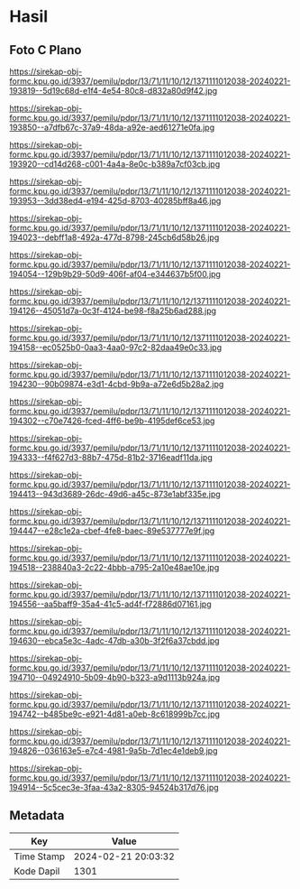 # Hasil

## Foto C Plano

https://sirekap-obj-formc.kpu.go.id/3937/pemilu/pdpr/13/71/11/10/12/1371111012038-20240221-193819--5d19c68d-e1f4-4e54-80c8-d832a80d9f42.jpg

https://sirekap-obj-formc.kpu.go.id/3937/pemilu/pdpr/13/71/11/10/12/1371111012038-20240221-193850--a7dfb67c-37a9-48da-a92e-aed61271e0fa.jpg

https://sirekap-obj-formc.kpu.go.id/3937/pemilu/pdpr/13/71/11/10/12/1371111012038-20240221-193920--cd14d268-c001-4a4a-8e0c-b389a7cf03cb.jpg

https://sirekap-obj-formc.kpu.go.id/3937/pemilu/pdpr/13/71/11/10/12/1371111012038-20240221-193953--3dd38ed4-e194-425d-8703-40285bff8a46.jpg

https://sirekap-obj-formc.kpu.go.id/3937/pemilu/pdpr/13/71/11/10/12/1371111012038-20240221-194023--debff1a8-492a-477d-8798-245cb6d58b26.jpg

https://sirekap-obj-formc.kpu.go.id/3937/pemilu/pdpr/13/71/11/10/12/1371111012038-20240221-194054--129b9b29-50d9-406f-af04-e344637b5f00.jpg

https://sirekap-obj-formc.kpu.go.id/3937/pemilu/pdpr/13/71/11/10/12/1371111012038-20240221-194126--45051d7a-0c3f-4124-be98-f8a25b6ad288.jpg

https://sirekap-obj-formc.kpu.go.id/3937/pemilu/pdpr/13/71/11/10/12/1371111012038-20240221-194158--ec0525b0-0aa3-4aa0-97c2-82daa49e0c33.jpg

https://sirekap-obj-formc.kpu.go.id/3937/pemilu/pdpr/13/71/11/10/12/1371111012038-20240221-194230--90b09874-e3d1-4cbd-9b9a-a72e6d5b28a2.jpg

https://sirekap-obj-formc.kpu.go.id/3937/pemilu/pdpr/13/71/11/10/12/1371111012038-20240221-194302--c70e7426-fced-4ff6-be9b-4195def6ce53.jpg

https://sirekap-obj-formc.kpu.go.id/3937/pemilu/pdpr/13/71/11/10/12/1371111012038-20240221-194333--f4f627d3-88b7-475d-81b2-3716eadf11da.jpg

https://sirekap-obj-formc.kpu.go.id/3937/pemilu/pdpr/13/71/11/10/12/1371111012038-20240221-194413--943d3689-26dc-49d6-a45c-873e1abf335e.jpg

https://sirekap-obj-formc.kpu.go.id/3937/pemilu/pdpr/13/71/11/10/12/1371111012038-20240221-194447--e28c1e2a-cbef-4fe8-baec-89e537777e9f.jpg

https://sirekap-obj-formc.kpu.go.id/3937/pemilu/pdpr/13/71/11/10/12/1371111012038-20240221-194518--238840a3-2c22-4bbb-a795-2a10e48ae10e.jpg

https://sirekap-obj-formc.kpu.go.id/3937/pemilu/pdpr/13/71/11/10/12/1371111012038-20240221-194556--aa5baff9-35a4-41c5-ad4f-f72886d07161.jpg

https://sirekap-obj-formc.kpu.go.id/3937/pemilu/pdpr/13/71/11/10/12/1371111012038-20240221-194630--ebca5e3c-4adc-47db-a30b-3f2f6a37cbdd.jpg

https://sirekap-obj-formc.kpu.go.id/3937/pemilu/pdpr/13/71/11/10/12/1371111012038-20240221-194710--04924910-5b09-4b90-b323-a9d1113b924a.jpg

https://sirekap-obj-formc.kpu.go.id/3937/pemilu/pdpr/13/71/11/10/12/1371111012038-20240221-194742--b485be9c-e921-4d81-a0eb-8c618999b7cc.jpg

https://sirekap-obj-formc.kpu.go.id/3937/pemilu/pdpr/13/71/11/10/12/1371111012038-20240221-194826--036163e5-e7c4-4981-9a5b-7d1ec4e1deb9.jpg

https://sirekap-obj-formc.kpu.go.id/3937/pemilu/pdpr/13/71/11/10/12/1371111012038-20240221-194914--5c5cec3e-3faa-43a2-8305-94524b317d76.jpg


## Metadata

| Key        | Value               |
| ---------- | ------------------- |
| Time Stamp | 2024-02-21 20:03:32 |
| Kode Dapil | 1301                |



